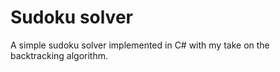 # Sudoku solver

A simple sudoku solver implemented in C# with my take on the backtracking algorithm.
